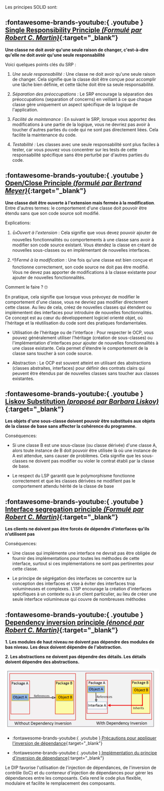 Les principes SOLID sont:

## :fontawesome-brands-youtube:{ .youtube } [**S**ingle Responsibility Principle *(Formulé par Robert C. Martin)*](https://www.youtube.com/watch?v=rjSw45LgysA&list=PLzzeuFUy_CngSfFq9-TJ0r8NC7Y3hSNpe&index=10){:target="_blank"}

**Une classe ne doit avoir qu'une seule raison de changer, c'est-à-dire qu'elle ne doit avoir qu'une seule responsabilité**

Voici quelques points clés du SRP :

1.	*Une seule responsabilité :* Une classe ne doit avoir qu'une seule raison de changer. Cela signifie que la classe doit être conçue pour accomplir une tâche bien définie, et cette tâche doit être sa seule responsabilité.

2.	*Séparation des préoccupations :* Le SRP encourage la séparation des préoccupations (separation of concerns) en veillant à ce que chaque classe gère uniquement un aspect spécifique de la logique de l'application.

3.	*Facilité de maintenance :* En suivant le SRP, lorsque vous apportez des modifications à une partie de la logique, vous ne devriez pas avoir à toucher d'autres parties du code qui ne sont pas directement liées. Cela facilite la maintenance du code.

4.	*Testabilité :* Les classes avec une seule responsabilité sont plus faciles à tester, car vous pouvez vous concentrer sur les tests de cette responsabilité spécifique sans être perturbé par d'autres parties du code.


## :fontawesome-brands-youtube:{ .youtube } [**O**pen/Close Principle *(formulé par Bertrand Meyer)*](https://www.youtube.com/watch?v=Uv15ZRFkUO0&t=1m02s){:target="_blank"}

**Une classe doit être ouverte à l'extension mais fermée à la modification**. Entre d'autres termes: le comportement d'une classe doit pouvoir être étendu sans que son code source soit modifié.

Explications:

1.	👍*Ouvert à l'extension* : Cela signifie que vous devez pouvoir ajouter de nouvelles fonctionnalités ou comportements à une classe sans avoir à modifier son code source existant. Vous étendez la classe en créant de nouvelles sous-classes ou en implémentant de nouvelles interfaces.

2.	👎*Fermé à la modification* : Une fois qu'une classe est bien conçue et fonctionne correctement, son code source ne doit pas être modifié. Vous ne devez pas apporter de modifications à la classe existante pour ajouter de nouvelles fonctionnalités.


Comment le faire ? 🙄

En pratique, cela signifie que lorsque vous prévoyez de modifier le comportement d'une classe, vous ne devriez pas modifier directement cette classe. Au lieu de cela, créez de nouvelles classes qui étendent ou implémentent des interfaces pour introduire de nouvelles fonctionnalités. Ce concept est au cœur du développement logiciel orienté objet, où l'héritage et la réutilisation du code sont des pratiques fondamentales.

- <span class="span-hightlight">Utilisation de l'héritage ou de l'interface</span> : Pour respecter le OCP, vous pouvez généralement utiliser l'héritage (création de sous-classes) ou l'implémentation d'interfaces pour ajouter de nouvelles fonctionnalités à une classe existante. Cela permet d'étendre le comportement de la classe sans toucher à son code source.

- <span class="span-hightlight">Abstraction</span> : Le OCP est souvent atteint en utilisant des abstractions (classes abstraites, interfaces) pour définir des contrats clairs qui peuvent être étendus par de nouvelles classes sans toucher aux classes existantes.


## :fontawesome-brands-youtube:{ .youtube } [**L**iskov Substitution *(proposé par Barbara Liskov)*](https://www.youtube.com/watch?v=Jj3ilspEj7o&t=1m30s){:target="_blank"}

**Les objets d'une sous-classe doivent pouvoir être substitués aux objets de la classe de base sans affecter la cohérence du programme.**

Conséquences:

- Si une classe B est une sous-classe (ou classe dérivée) d'une classe A, alors toute instance de B doit pouvoir être utilisée là où une instance de A est attendue, sans causer de problèmes. Cela signifie que les sous-classes ne doivent pas modifier ou violer le contrat établi par la classe de base.

- Le respect du LSP garantit que le <span class="span-hightlight">polymorphisme</span> fonctionne correctement et que les classes dérivées ne modifient pas le comportement attendu hérité de la classe de base

## :fontawesome-brands-youtube:{ .youtube } [**I**nterface segregation principle *(Formulé par Robert C. Martin)*](https://www.youtube.com/watch?v=Yx_dRbPoAxM&list=PLzzeuFUy_CngSfFq9-TJ0r8NC7Y3hSNpe&index=41){:target="_blank"}

**Les clients ne doivent pas être forcés de dépendre d'interfaces qu'ils n'utilisent pas**

Conséquences:

- Une classe qui implémente une interface ne devrait pas être obligée de fournir des implémentations pour toutes les méthodes de cette interface, surtout si ces implémentations ne sont pas pertinentes pour cette classe.

- Le principe de ségrégation des interfaces se concentre sur la conception des interfaces et vise à éviter des interfaces trop volumineuses et complexes. L'ISP encourage la création d'interfaces spécifiques à un contexte ou à un client particulier, au lieu de créer une seule interface volumineuse qui couvre de nombreuses méthodes


## :fontawesome-brands-youtube:{ .youtube } [**D**ependency inversion principle *(énoncé par Robert C. Martin)*](https://www.youtube.com/watch?v=fhzrr3uaxZY&list=PLzzeuFUy_CngSfFq9-TJ0r8NC7Y3hSNpe&index=12){:target="_blank"}

**1. Les modules de haut niveau ne doivent pas dépendre des modules de bas niveau. Les deux doivent dépendre de l'abstraction.**

**2. Les abstractions ne doivent pas dépendre des détails. Les détails doivent dépendre des abstractions.**

![DIP](../img/dip.png)

- :fontawesome-brands-youtube:{ .youtube }[ Précautions pour appliquer l'inversion de dépendance](https://www.youtube.com/watch?v=waDkwJ_tDHs&list=PLzzeuFUy_CngSfFq9-TJ0r8NC7Y3hSNpe&index=13){:target="_blank"}

- :fontawesome-brands-youtube:{ .youtube }[ Implémentation du principe d'inversion de dépendance](https://www.youtube.com/watch?v=Oi5ns_iOh8k&list=PLzzeuFUy_CngSfFq9-TJ0r8NC7Y3hSNpe&index=14){:target="_blank"}


Le DIP favorise l'utilisation de l'injection de dépendances, de l'inversion de contrôle (IoC) et du conteneur d'injection de dépendances pour gérer les dépendances entre les composants. Cela rend le code plus flexible, modulaire et facilite le remplacement des composants.